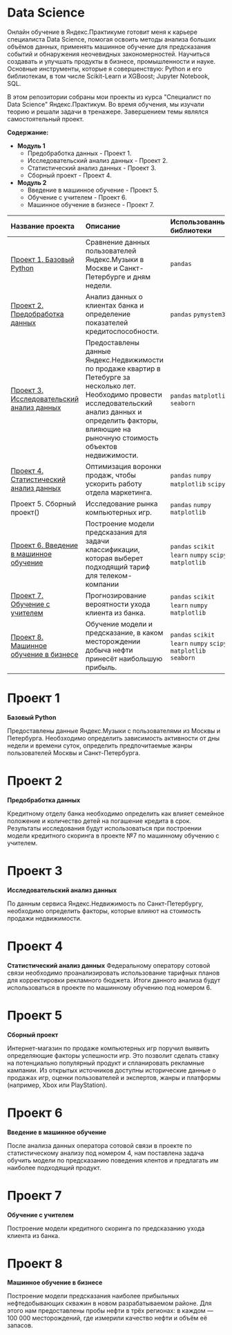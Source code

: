 # Data Science

Онлайн обучение в Яндекс.Практикуме готовит меня к карьере специалиста Data Science, помогая освоить методы анализа больших объёмов данных, применять машинное обучение для предсказания событий и обнаружения неочевидных закономерностей. Научиться создавать и улучшать продукты в бизнесе, промышленности и науке. Основные инструменты, которые я совершенствую: Python и его библиотекам, в том числе Scikit-Learn и XGBoost; Jupyter Notebook, SQL.

В этом репозитории собраны мои проекты из курса "Специалист по Data Science" Яндекс.Практикум.
Во время обучения, мы изучали теорию и решали задачи в тренажере. Завершением темы являлся самостоятельный проект.

**Содержание:**

* **Модуль 1** 
    * Предобработка данных - Проект 1.
    * Исследовательский анализ данных - Проект 2.
    * Статистический анализ данных - Проект 3.
    * Сборный проект - Проект 4.
* **Модуль 2**
    * Введение в машинное обучение - Проект 5.
    * Обучение с учителем - Проект 6.
    * Машинное обучение в бизнесе - Проект 7.


|Название проекта                                 |Описание  |Использованные библиотеки|
|:------------------------------------------------|:---------|:-----------------------|
|[Проект 1. Базовый Python](https://github.com/Danilisus/Yandex.Practicum-project/tree/main/yandex-prakticum-projects/yandex-music)|Сравнение данных пользователей Яндекс.Музыки в Москве и Санкт-Петербурге и дням недели.|`pandas`|
|[Проект 2. Предобработка данных](https://github.com/Danilisus/Yandex.Practicum-project/tree/main/yandex-prakticum-projects/borrower-analysis)|Анализ данных о клиентах банка и определение показателей кредитоспособности.|`pandas` `pymystem3`|
|[Проект 3. Исследовательский анализ данных](https://github.com/Danilisus/Yandex.Practicum-project/tree/main/yandex-prakticum-projects/apartment-sales-analysis)|Предоставлены данные Яндекс.Недвижимости по продаже квартир в Петебурге за несколько лет. Необходимо провести исследовательский анализ данных и определить факторы, влияющие на рыночную стоимость объектов недвижимости.|`pandas` `matplotlib` `seaborn`|
|[Проект 4. Статистический анализ данных](https://github.com/Danilisus/Yandex.Practicum-project/tree/main/yandex-prakticum-projects/best-tarif)|Оптимизация воронки продаж, чтобы ускорить работу отдела маркетинга.|`pandas` `numpy` `matplotlib` `scipy`|
|Проект 5. Сборный проект()|Исследование рынка компьютерных игр.|`pandas` `numpy` `matplotlib`|
|[Проект 6. Введение в машинное обучение](https://github.com/Danilisus/Yandex.Practicum-project/tree/main/yandex-prakticum-projects/predict-tarif)|Построение модели предсказания для задачи классификации, которая выберет подходящий тариф для телеком-компании|`pandas` `scikit learn` `numpy` `scipy` `matplotlib`|
|[Проект 7. Обучение с учителем](https://github.com/Danilisus/Yandex.Practicum-project/tree/main/yandex-prakticum-projects/credit-scoring)|Прогнозирование вероятности ухода клиента из банка.|`pandas` `scikit learn` `numpy` `matplotlib`|
|[Проект 8. Машинное обучение в бизнесе](https://github.com/Danilisus/Yandex.Practicum-project/tree/main/yandex-prakticum-projects/oil)|Обучение модели и предсказание, в каком месторождении добыча нефти принесёт наибольшую прибыль.|`pandas` `scikit learn` `numpy` `scipy` `matplotlib` `seaborn`|

# Проект 1

**Базовый Python**

Предоставлены данные Яндекс.Музыки с пользователями из Москвы и Петербурга. Необзходимо определить зависимость активности от дны недели и времени суток, определить предпочитаемые жанры пользователей Москвы и Санкт-Петербурга.

# Проект 2

**Предобработка данных**

Кредитному отделу банка необходимо определить как влияет семейное положение и количество детей на погашение кредита в срок. Результаты исследования будут использоваться при построении модели кредитного скоринга в проекте №7 по машинному обучению с учителем.

# Проект 3

**Исследовательский анализ данных**

По данным сервиса Яндекс.Недвижимость по Санкт-Петербургу, необходимо определить факторы, которые влияют на стоимость продажи недвижимости.


# Проект 4

**Статистический анализ данных**
Федеральному оператору сотовой связи необходимо проанализировать использование тарифных планов для корректировки рекламного бюджета. Итоги данного анализа будут использоваться в проекте по машинному обучению под номером 6.

# Проект 5

**Сборный проект**

Интернет-магазин по продаже компьютерных игр поручил выявить определяющие факторы успешности игр. Это позволит сделать ставку на потенциально популярный продукт и спланировать рекламные кампании. Из открытых источников доступны исторические данные о продажах игр, оценки пользователей и экспертов, жанры и платформы (например, Xbox или PlayStation).

# Проект 6

**Введение в машинное обучение**

После анализа данных оператора сотовой связи в проекте по статистическому анализу под номером 4, нам поставлена задача обучить модели по предсказанию поведения клентов и предлагать им наиболее подходящий продукт.

# Проект 7

**Обучение с учителем**

Построение модели кредитного скоринга по предсказанию ухода клиента из банка.

# Проект 8

**Машинное обучение в бизнесе**

Построение модели предсказания наиболее прибыльных нефтедобывающих скважин в новом разрабатываемом районе. Для этого нам предоставлены пробы нефти в трёх регионах: в каждом — 100 000 месторождений, где измерили качество нефти и объём её запасов. 
